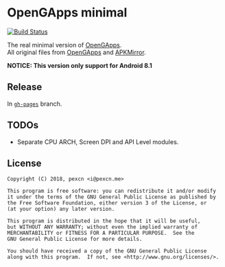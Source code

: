 # OpenGApps minimal

[![Build Status](https://travis-ci.org/pexcn/gapps.svg?branch=master)](https://travis-ci.org/pexcn/gapps)

The real minimal version of [OpenGApps](https://opengapps.org).  
All original files from [OpenGApps](https://github.com/opengapps) and [APKMirror](https://www.apkmirror.com).

**NOTICE: This version only support for Android 8.1**

## Release

In [`gh-pages`](https://github.com/pexcn/gapps/tree/gh-pages) branch.

## TODOs

- Separate CPU ARCH, Screen DPI and API Level modules.

## License

```
Copyright (C) 2018, pexcn <i@pexcn.me>

This program is free software: you can redistribute it and/or modify
it under the terms of the GNU General Public License as published by
the Free Software Foundation, either version 3 of the License, or
(at your option) any later version.

This program is distributed in the hope that it will be useful,
but WITHOUT ANY WARRANTY; without even the implied warranty of
MERCHANTABILITY or FITNESS FOR A PARTICULAR PURPOSE.  See the
GNU General Public License for more details.

You should have received a copy of the GNU General Public License
along with this program.  If not, see <http://www.gnu.org/licenses/>.
```
